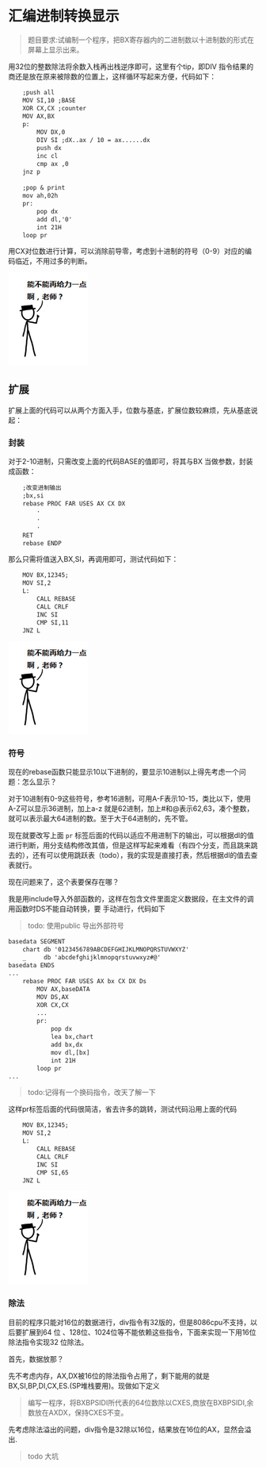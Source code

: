 汇编进制转换显示
===

> 题目要求:试编制一个程序，把BX寄存器内的二进制数以十进制数的形式在屏幕上显示出来。

用32位的整数除法将余数入栈再出栈逆序即可，这里有个tip，即DIV 指令结果的商还是放在原来被除数的位置上，这样循环写起来方便，代码如下：

```assembly
	;push all
    MOV SI,10 ;BASE
    XOR CX,CX ;counter
    MOV AX,BX
    p:
        MOV DX,0
        DIV SI ;dX..ax / 10 = ax......dx
        push dx
        inc cl
        cmp ax ,0
    jnz p 

    ;pop & print
    mov ah,02h
    pr:
        pop dx
        add dl,'0'
        int 21H
    loop pr
```

用CX对位数进行计算，可以消除前导零，考虑到十进制的符号（0-9）对应的编码临近，不用过多的判断。

![.\image\geili.jpg](.\image\geili.jpg)

扩展
---

扩展上面的代码可以从两个方面入手，位数与基底，扩展位数较麻烦，先从基底说起：

### 封装

对于2-10进制，只需改变上面的代码BASE的值即可，将其与BX 当做参数，封装成函数：

```assembly
	;改变进制输出
    ;bx,si
    rebase PROC FAR USES AX CX DX
        ·
        ·
        ·
    RET
    rebase ENDP
```

那么只需将值送入BX,SI，再调用即可，测试代码如下：

```assembly
    MOV BX,12345;
    MOV SI,2
    L:
        CALL REBASE
        CALL CRLF
        INC SI
        CMP SI,11
    JNZ L
```

![.\image\geili.jpg](.\image\geili.jpg)

### 符号

现在的rebase函数只能显示10以下进制的，要显示10进制以上得先考虑一个问题：怎么显示？

对于10进制有0-9这些符号，参考16进制，可用A-F表示10-15，类比以下，使用A-Z可以显示36进制，加上a-z 就是62进制，加上#和@表示62,63，凑个整数，就可以表示最大64进制的数。至于大于64进制的，先不管。

现在就要改写上面 `pr` 标签后面的代码以适应不用进制下的输出，可以根据dl的值进行判断，用分支结构修改其值，但是这样写起来难看（有四个分支，而且跳来跳去的），还有可以使用跳跃表（todo），我的实现是直接打表，然后根据dl的值去查表就行。

现在问题来了，这个表要保存在哪？

我是用include导入外部函数的，这样在包含文件里面定义数据段，在主文件的调用函数时DS不能自动转换，要 手动进行，代码如下

> todo: 使用public 导出外部符号

```assembly
basedata SEGMENT
    chart db '0123456789ABCDEFGHIJKLMNOPQRSTUVWXYZ'
    _     db 'abcdefghijklmnopqrstuvwxyz#@'
basedata ENDS
...
    rebase PROC FAR USES AX bx CX DX Ds
        MOV AX,baseDATA
        MOV DS,AX
        XOR CX,CX
        ...
        pr:
            pop dx
            lea bx,chart
            add bx,dx
            mov dl,[bx]
            int 21H
        loop pr
...
```

> todo:记得有一个换码指令，改天了解一下

这样pr标签后面的代码很简洁，省去许多的跳转，测试代码沿用上面的代码

```assembly
    MOV BX,12345;
    MOV SI,2
    L:
        CALL REBASE
        CALL CRLF
        INC SI
        CMP SI,65
    JNZ L
```

![.\image\geili.jpg](.\image\geili.jpg)

### 除法

目前的程序只能对16位的数据进行，div指令有32版的，但是8086cpu不支持，以后要扩展到64 位 、128位、1024位等不能依赖这些指令，下面来实现一下用16位除法指令实现32 位除法。

首先，数据放那？

先不考虑内存，AX,DX被16位的除法指令占用了，剩下能用的就是BX,SI,BP,DI,CX,ES.(SP堆栈要用)。现做如下定义

> 编写一程序，将BXBPSIDI所代表的64位数除以CXES,商放在BXBPSIDI,余数放在AXDX，保持CXES不变。

先考虑除法溢出的问题，div指令是32除以16位，结果放在16位的AX，显然会溢出.

> todo 大坑

